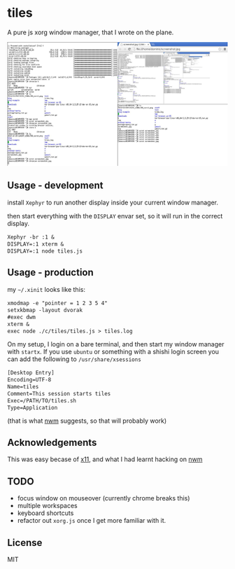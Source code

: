 # tiles

A pure js xorg window manager, that I wrote on the plane.

![screenshot](./screenshot.jpg)

## Usage - development

install `Xephyr` to run another display inside your current window manager.

then start everything with the `DISPLAY` envar set,
so it will run in the correct display.

```
Xephyr -br :1 &
DISPLAY=:1 xterm &
DISPLAY=:1 node tiles.js
```

## Usage - production

my `~/.xinit` looks like this:

```
xmodmap -e "pointer = 1 2 3 5 4"
setxkbmap -layout dvorak
#exec dwm
xterm &
exec node ./c/tiles/tiles.js > tiles.log
```

On my setup, I login on a bare terminal, and then start my window manager with `startx`.
If you use `ubuntu` or something with a shishi login screen you can add the following to
`/usr/share/xsessions`

```
[Desktop Entry]
Encoding=UTF-8
Name=tiles
Comment=This session starts tiles
Exec=/PATH/TO/tiles.sh
Type=Application
```
(that is what [nwm](https://github.com/mixu/nwm) suggests, so that will probably work)

## Acknowledgements

This was easy becase of [x11](http://ghub.io/x11),
and what I had learnt hacking on [nwm](https://github.com/mixu/nwm)

## TODO

* focus window on mouseover (currently chrome breaks this)
* multiple workspaces
* keyboard shortcuts
* refactor out `xorg.js` once I get more familiar with it.

## License

MIT
